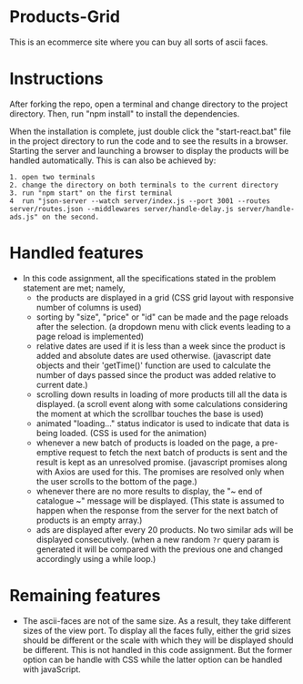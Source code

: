 # Products-Grid
This is an ecommerce site where you can buy all sorts of ascii faces.

# Instructions
After forking the repo, open a terminal and change directory to the project directory. Then, run "npm install" to install the
dependencies.

When the installation is complete, just double click the "start-react.bat" file in the project directory to run the code and 
to see the results in a browser. Starting the server and launching a browser to display the products will be
handled automatically. This is can also be achieved by:

    1. open two terminals
    2. change the directory on both terminals to the current directory
    3. run "npm start" on the first terminal
    4  run "json-server --watch server/index.js --port 3001 --routes server/routes.json --middlewares server/handle-delay.js server/handle-ads.js" on the second.

# Handled features
- In this code assignment, all the specifications stated in the problem statement are met; namely,
   + the products are displayed in a grid (CSS grid layout with responsive number of columns is used)
   + sorting by "size", "price" or "id" can be made and the page reloads after the selection.
     (a dropdown menu with click events leading to a page reload is implemented)
   + relative dates are used if it is less than a week since the product is added and 
     absolute dates are used otherwise. (javascript date objects and their 'getTime()' function
     are used to calculate the number of days passed since the product was added relative to
     current date.)
   + scrolling down results in loading of more products till all the data is displayed.
     (a scroll event along with some calculations considering the moment at which the scrollbar 
      touches the base is used)
   + animated "loading..." status indicator is used to indicate that data is being loaded.
     (CSS is used for the animation)
   + whenever a new batch of products is loaded on the page, a pre-emptive request to fetch the
     next batch of products is sent and the result is kept as an unresolved promise. 
     (javascript promises along with Axios are used for this. The promises are resolved only when
      the user scrolls to the bottom of the page.)
   + whenever there are no more results to display, the "~ end of catalogue ~" message will be 
     displayed. (This state is assumed to happen when the response from the server for the next
     batch of products is an empty array.)
   + ads are displayed after every 20 products. No two similar ads will be displayed consecutively.
     (when a new random `?r` query param is generated it will be compared with the previous one and
      changed accordingly using a while loop.)

# Remaining features

- The ascii-faces are not of the same size. As a result, they take different sizes of the view port.
  To display all the faces fully, either the grid sizes should be different or the scale with which 
  they will be displayed should be different. This is not handled in this code assignment. But the 
  former option can be handle with CSS while the latter option can be handled with javaScript.

